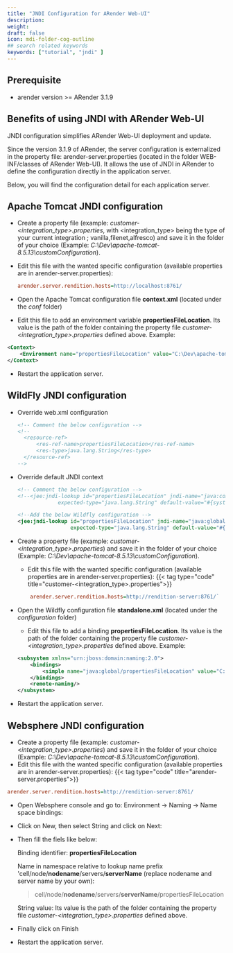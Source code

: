 ```yaml
---
title: "JNDI Configuration for ARender Web-UI"
description:
weight: 
draft: false
icon: mdi-folder-cog-outline
## search related keywords
keywords: ["tutorial", "jndi" ]
---
```


## Prerequisite

- arender version >= ARender 3.1.9

## Benefits of using JNDI with ARender Web-UI

JNDI configuration simplifies ARender Web-UI deployment and update.

Since the version 3.1.9 of ARender, the server configuration is
externalized in the property file: arender-server.properties (located in
the folder WEB-INF/classes of ARender Web-UI). It allows the use of JNDI in
ARender to define the configuration directly in the application server.

Below, you will find the configuration detail for each application
server.

## Apache Tomcat JNDI configuration

- Create a property file (example:
  *customer-<integration_type>.properties*, with
  <integration_type> being the type of your current integration ;
  vanilla,filenet,alfresco) and save it in the folder of your choice
  (Example: *C:\\Dev\\apache-tomcat-8.5.13\\customConfiguration*).
- Edit this file with the wanted specific configuration (available
  properties are in arender-server.properties):
  
  ```cfg
  arender.server.rendition.hosts=http://localhost:8761/
  ```

- Open the Apache Tomcat configuration file **context.xml** (located
  under the *conf* folder)
- Edit this file to add an environment variable
  **propertiesFileLocation**. Its value is the path of the folder
  containing the property file
  *customer-<integration_type>.properties* defined above. Example:

``` xml
<Context>
    <Environment name="propertiesFileLocation" value="C:\Dev\apache-tomcat-8.5.13\customConfiguration" type="java.lang.String" override="false"/>
</Context>
```

- Restart the application server.

## WildFly JNDI configuration

- Override web.xml configuration


  ```XML
  <!-- Comment the below configuration -->
  <!--
  	<resource-ref>
		<res-ref-name>propertiesFileLocation</res-ref-name>
		<res-type>java.lang.String</res-type>
	</resource-ref>
  -->
  ```


- Override default JNDI context


  ```XML
  <!-- Comment the below configuration -->
  <!--<jee:jndi-lookup id="propertiesFileLocation" jndi-name="java:comp/env/propertiesFileLocation"
               expected-type="java.lang.String" default-value="#{systemProperties['user.home']}/ARenderConfiguration/"/>-->
  
  <!--Add the below Wildfly configuration -->
  <jee:jndi-lookup id="propertiesFileLocation" jndi-name="java:global/propertiesFileLocation"
                   expected-type="java.lang.String" default-value="#{systemProperties['user.home']}/ARenderConfiguration/"/>
  ```


- Create a property file (example: *customer-<integration_type>.properties*) and save it in the
  folder of your choice (Example: *C:\\Dev\\apache-tomcat-8.5.13\\customConfiguration*).
  - Edit this file with the wanted specific configuration (available
    properties are in arender-server.properties):
  {{< tag type="code" title="customer-<integration_type>.properties">}}

  ```cfg
      arender.server.rendition.hosts=http://rendition-server:8761/`
  ```


- Open the Wildfly configuration file **standalone.xml** (located
  under the *configuration* folder)
  - Edit this file to add a binding **propertiesFileLocation**. Its
    value is the path of the folder containing the property file
    *customer-<integration_type>.properties* defined above. Example:


  ``` xml
  <subsystem xmlns="urn:jboss:domain:naming:2.0">
      <bindings>
          <simple name="java:global/propertiesFileLocation" value="C:\Dev\customConfiguration\" type="java.lang.String"/>
      </bindings>
      <remote-naming/>
  </subsystem>
  ```

- Restart the application server.

## Websphere JNDI configuration

- Create a property file (example:
  *customer-<integration_type>.properties*) and save it in the
  folder of your choice (Example: *C:\\Dev\\apache-tomcat-8.5.13\\customConfiguration*).
- Edit this file with the wanted specific configuration (available
  properties are in arender-server.properties):
  {{< tag type="code" title="arender-server.properties">}}

```cfg
arender.server.rendition.hosts=http://rendition-server:8761/
```


- Open Websphere console and go to: Environment -> Naming -> Name
  space bindings:


- Click on New, then select String and click on Next:


- Then fill the fiels like below:

  Binding identifier: **propertiesFileLocation**

  Name in namespace relative to lookup name prefix 'cell/node/**nodename**/servers/**serverName** (replace nodename and server
  name by your own):
  
  > cell/node/**nodename**/servers/**serverName**/propertiesFileLocation
  
  String value: Its value is the path of the folder containing the
  property file *customer-<integration_type>.properties* defined above.


- Finally click on Finish


- Restart the application server.

